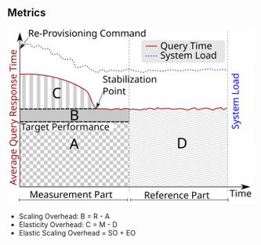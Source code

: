 ## Metrics

![Epoch](img/single_epoch.svg)
<!-- .element style="float: left" -->

<div>
    <ul>
    <li class="fragment">Scaling Overhead: B = R - A</li>
    <li class="fragment">Elasticity Overhead: C = M - D</li>
    <li class="fragment">Elastic Scaling Overhead = SO + EO</li>
    </ul>
    
</div>
<!-- .element style="float: right; width: 200px" -->